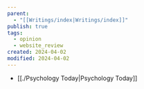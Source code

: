 ```yaml
---
parent:
  - "[[Writings/index|Writings/index]]"
publish: true
tags:
  - opinion
  - website_review
created: 2024-04-02
modified: 2024-04-02
---
```

- [[./Psychology Today|Psychology Today]]